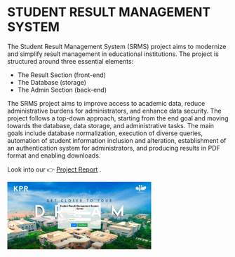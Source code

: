# STUDENT RESULT MANAGEMENT SYSTEM
<p>The Student Result Management System (SRMS) project aims to modernize and simplify result management in educational institutions. The project is structured around three essential elements:
  <ul>
    <li>The Result Section (front-end)</li>
    <li>The Database (storage)</li>
    <li>The Admin Section (back-end)</li>
  </ul>The SRMS project aims to improve access to academic data, reduce administrative burdens for administrators, and enhance data security. The project follows a top-down approach, starting from the end goal and moving towards the database, data storage, and administrative tasks. The main goals include database normalization, execution of diverse queries, automation of student information inclusion and alteration, establishment of an authentication system for administrators, and producing results in PDF format and enabling downloads.</p>
  <p>Look into our 👉 <a href="https://drive.google.com/file/d/1AV2mkbCYPRIvrmd8RDO2-XJUwCvM5rDd/view?usp=sharing"> Project Report</a> . </p>

  <img src="Output.png" width="65%" height="75%">
